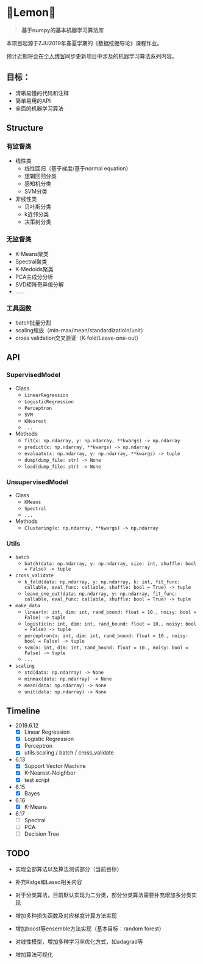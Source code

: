 # 🍋Lemon🍋

> **基于numpy的基本机器学习算法库**

本项目起源于ZJU2019年春夏学期的《数据挖掘导论》课程作业。

预计近期将会在[个人博客](https://riroaki.github.io/)同步更新项目中涉及的机器学习算法系列内容。

## 目标：

- 清晰易懂的代码和注释
- 简单易用的API
- 全面的机器学习算法

## Structure

### 有监督类

- 线性类
  - 线性回归（基于梯度/基于normal equation）
  - 逻辑回归分类
  - 感知机分类
  - SVM分类
- 非线性类
  - 贝叶斯分类
  - k近邻分类
  - 决策树分类

### 无监督类

- K-Means聚类
- Spectral聚类
- K-Medoids聚类
- PCA主成分分析
- SVD矩阵奇异值分解
- ……

### 工具函数

- batch批量分割
- scaling缩放（min-max/mean/standardizatioin/unit）
- cross validation交叉验证（K-fold/Leave-one-out）

## API

### SupervisedModel

- Class
  - `LinearRegression`
  - `LogisticRegression`
  - `Perceptron`
  - `SVM`
  - `KNearest`
  - `...`
- Methods
  - `fit(x: np.ndarray, y: np.ndarray, **kwargs) -> np.ndarray`
  - `predict(x: np.ndarray, **kwargs) -> np.ndarray`
  - `evaluate(x: np.ndarray, y: np.ndarray, **kwargs) -> tuple`
  - `dump(dump_file: str) -> None`
  - `load(dump_file: str) -> None`

### UnsupervisedModel

- Class
  - `KMeans`
  - `Spectral`
  - `...`
- Methods
  - `Clustering(x: np.ndarray, **kwargs) -> np.ndarray`

### Utils

- `batch`
  - `batch(data: np.ndarray, y: np.ndarray, size: int, shuffle: bool = False) -> tuple`
- `cross_validate`
  - `k_fold(data: np.ndarray, y: np.ndarray, k: int, fit_func: callable, eval_func: callable, shuffle: bool = True) -> tuple`
  - `leave_one_out(data: np.ndarray, y: np.ndarray, fit_func: callable, eval_func: callable, shuffle: bool = True) -> tuple`
- `make_data`
  - `linear(n: int, dim: int, rand_bound: float = 10., noisy: bool = False) -> tuple`
  - `logistic(n: int, dim: int, rand_bound: float = 10., noisy: bool = False) -> tuple`
  - `perceptron(n: int, dim: int, rand_bound: float = 10., noisy: bool = False) -> tuple`
  - `svm(n: int, dim: int, rand_bound: float = 10., noisy: bool = False) -> tuple`
  - `...`
- `scaling`
  - `std(data: np.ndarray) -> None`
  - `minmax(data: np.ndarray) -> None`
  - `mean(data: np.ndarray) -> None`
  - `unit(data: np.ndarray) -> None`

## Timeline

- 2019.6.12
  - [x] Linear Regression
  - [x] Logistic Regression
  - [x] Perceptron
  - [x] utils.scaling / batch / cross_validate
- 6.13
  - [x] Support Vector Machine
  - [x] K-Nearest-Neighbor
  - [x] test script
- 6.15
  - [x] Bayes
- 6.16
  - [x] K-Means

- 6.17
  - [ ] Spectral
  - [ ] PCA
  - [ ] Decision Tree

## TODO

- 实现全部算法以及算法测试部分（当前目标）

- 补充Ridge和Lasso相关内容
- 对于分类算法，目前默认实现为二分类，部分分类算法需要补充增加多分类实现
- 增加多种损失函数及对应梯度计算方法实现
- 增加boost等ensemble方法实现（基本目标：random forest）
- 对线性模型，增加多种学习率优化方式，如adagrad等

- 增加算法可视化